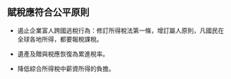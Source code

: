 ## 賦稅應符合公平原則

* 遏止企業富人跨國逃稅行為：修訂所得稅法第一條，增訂屬人原則，凡國民在全球各地所得，都要報稅課稅。

* 遺產及贈與稅應恢復為累進稅率。

* 降低綜合所得稅中薪資所得的負擔。